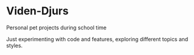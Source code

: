 # Viden-Djurs
Personal pet projects during school time

Just experimenting with code and features, exploring different topics and styles.
